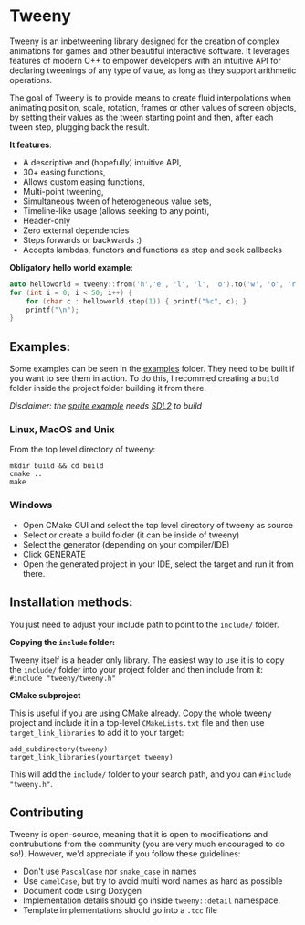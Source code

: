 # Tweeny

Tweeny is an inbetweening library designed for the creation of complex animations for games and other beautiful interactive software. It leverages features of modern C++ to empower developers with an intuitive API for declaring tweenings of any type of value, as long as they support arithmetic operations.

The goal of Tweeny is to provide means to create fluid interpolations when animating position, scale, rotation, frames or other values of screen objects, by setting their values as the tween starting point and then, after each tween step, plugging back the result.

**It features**:

- A descriptive and (hopefully) intuitive API,
- 30+ easing functions,
- Allows custom easing functions,
- Multi-point tweening,
- Simultaneous tween of heterogeneous value sets,
- Timeline-like usage (allows seeking to any point),
- Header-only
- Zero external dependencies
- Steps forwards or backwards :)
- Accepts lambdas, functors and functions as step and seek callbacks

**Obligatory hello world example**:

```cpp
auto helloworld = tweeny::from('h','e', 'l', 'l', 'o').to('w', 'o', 'r', 'l', 'd').during(50);
for (int i = 0; i < 50; i++) {
    for (char c : helloworld.step(1)) { printf("%c", c); }
    printf("\n");
}
```

## Examples:

Some examples can be seen in the [examples](https://github.com/mobius3/tweeny/tree/master/examples) folder. They need to be built if you want to see them in action. To do this, I recommed creating a `build` folder inside the project folder building it from there.

*Disclaimer: the [sprite example](https://github.com/mobius3/tweeny/tree/master/examples) needs [SDL2](http://libsdl.org/) to build*

### Linux, MacOS and Unix

From the top level directory of tweeny: 

    mkdir build && cd build
    cmake ..
    make
    
### Windows

- Open CMake GUI and select the top level directory of tweeny as source
- Select or create a build folder (it can be inside of tweeny)
- Select the generator (depending on your compiler/IDE)
- Click GENERATE
- Open the generated project in your IDE, select the target and run it from there.
    

## Installation methods:

You just need to adjust your include path to point to the `include/` folder.

**Copying the `include` folder:**

Tweeny itself is a header only library. The easiest way to use it is to copy the `include/` folder into your project folder and then include from it: `#include "tweeny/tweeny.h"`

**CMake subproject**

This is useful if you are using CMake already. Copy the whole tweeny project and include it in a top-level `CMakeLists.txt` file and then use `target_link_libraries` to add it to your target:

```
add_subdirectory(tweeny)
target_link_libraries(yourtarget tweeny)
```
This will add the `include/` folder to your search path, and you can `#include "tweeny.h"`.

## Contributing

Tweeny is open-source, meaning that it is open to modifications and contrubutions from the community (you are very much encouraged to do so!). However, we'd appreciate if you follow these guidelines:

- Don't use `PascalCase` nor `snake_case` in names
- Use `camelCase`, but try to avoid multi word names as hard as possible
- Document code using Doxygen
- Implementation details should go inside `tweeny::detail` namespace.
- Template implementations should go into a `.tcc` file
